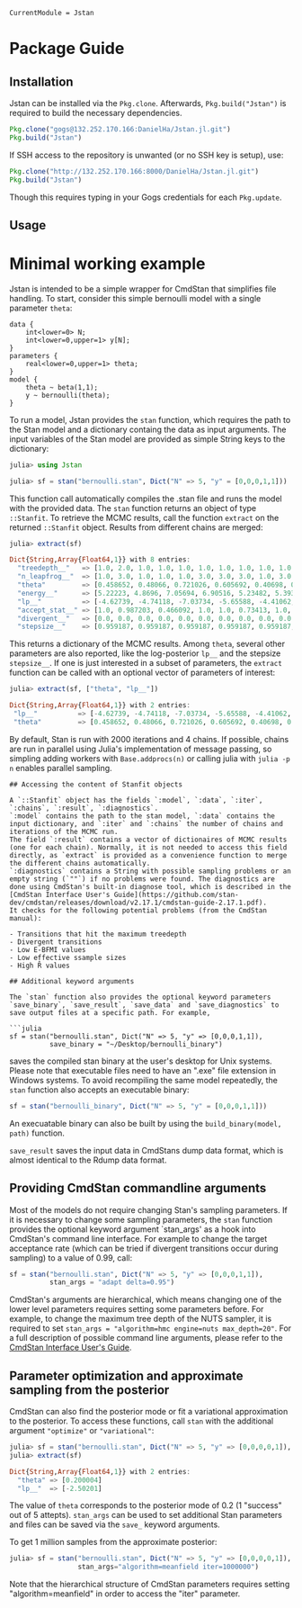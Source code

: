 ```@meta
CurrentModule = Jstan
```

# Package Guide

## Installation

Jstan can be installed via the `Pkg.clone`. Afterwards, `Pkg.build("Jstan")` is required to build the necessary dependencies.

```julia
Pkg.clone("gogs@132.252.170.166:DanielHa/Jstan.jl.git")
Pkg.build("Jstan")
```
If SSH access to the repository is unwanted (or no SSH key is setup), use:

```julia
Pkg.clone("http://132.252.170.166:8000/DanielHa/Jstan.jl.git")
Pkg.build("Jstan")
```

Though this requires typing in your Gogs credentials for each `Pkg.update`.

## Usage

# Minimal working example

Jstan is intended to be a simple wrapper for CmdStan that simplifies file handling.
To start, consider this simple bernoulli model with a single parameter `theta`:

```
data {
    int<lower=0> N;
    int<lower=0,upper=1> y[N];
}
parameters {
    real<lower=0,upper=1> theta;
}
model {
    theta ~ beta(1,1);
    y ~ bernoulli(theta);
}
```

To run a model, Jstan provides the `stan` function, which requires the path to the Stan model and a dictionary containg the data as input arguments. The input variables of the Stan model are provided as simple String keys to the dictionary:

```julia
julia> using Jstan

julia> sf = stan("bernoulli.stan", Dict("N" => 5, "y" = [0,0,0,1,1]))
```

This function call automatically compiles the .stan file and runs the model with the provided data. The `stan` function returns an object of type `::Stanfit`. To retrieve the MCMC results, call the function `extract` on the returned `::Stanfit` object. Results from different chains are merged:

```julia
julia> extract(sf)

Dict{String,Array{Float64,1}} with 8 entries:
  "treedepth__"   => [1.0, 2.0, 1.0, 1.0, 1.0, 1.0, 1.0, 1.0, 1.0, 1.0  …  1.0,…
  "n_leapfrog__"  => [1.0, 3.0, 1.0, 1.0, 1.0, 3.0, 3.0, 3.0, 1.0, 3.0  …  3.0,…
  "theta"         => [0.458652, 0.48066, 0.721026, 0.605692, 0.40698, 0.40698, …
  "energy__"      => [5.22223, 4.8696, 7.05694, 6.90516, 5.23482, 5.39365, 4.36…
  "lp__"          => [-4.62739, -4.74118, -7.03734, -5.65588, -4.41062, -4.4106…
  "accept_stat__" => [1.0, 0.987203, 0.466092, 1.0, 1.0, 0.73413, 1.0, 0.983674…
  "divergent__"   => [0.0, 0.0, 0.0, 0.0, 0.0, 0.0, 0.0, 0.0, 0.0, 0.0  …  0.0,…
  "stepsize__"    => [0.959187, 0.959187, 0.959187, 0.959187, 0.959187, 0.95918…
```
 
 This returns a dictionary of the MCMC results. Among `theta`, several other parameters are also reported, like the log-posterior `lp__` and the stepsize `stepsize__`. If one is just interested in a subset of parameters, the `extract` function can be called with an optional vector of parameters of interest:

 ```julia
 julia> extract(sf, ["theta", "lp__"])

 Dict{String,Array{Float64,1}} with 2 entries:
  "lp__"          => [-4.62739, -4.74118, -7.03734, -5.65588, -4.41062, -4.4106…
  "theta"         => [0.458652, 0.48066, 0.721026, 0.605692, 0.40698, 0.40698, …
 ```

By default, Stan is run with 2000 iterations and 4 chains. If possible, chains are run in parallel using Julia's implementation of message passing, so simpling adding workers with `Base.addprocs(n)` or calling julia with `julia -p n` enables parallel sampling.
```
## Accessing the content of Stanfit objects

A `::Stanfit` object has the fields `:model`, `:data`, `:iter`, `:chains`, `:result`, `:diagnostics`. 
`:model` contains the path to the stan model, `:data` contains the input dictionary, and `:iter` and `:chains` the number of chains and iterations of the MCMC run.
The field `:result` contains a vector of dictionaires of MCMC results (one for each chain). Normally, it is not needed to access this field directly, as `extract` is provided as a convenience function to merge the different chains automatically.
`:diagnostics` contains a String with possible sampling problems or an empty string (`""`) if no problems were found. The diagnostics are done using CmdStan's built-in diagnose tool, which is described in the [CmdStan Interface User's Guide](https://github.com/stan-dev/cmdstan/releases/download/v2.17.1/cmdstan-guide-2.17.1.pdf).
It checks for the following potential problems (from the CmdStan manual):

- Transitions that hit the maximum treedepth
- Divergent transitions
- Low E-BFMI values
- Low effective ssample sizes
- High R̂ values

## Additional keyword arguments

The `stan` function also provides the optional keyword parameters `save_binary`, `save_result`, `save_data` and `save_diagnostics` to save output files at a specific path. For example,

```julia
sf = stan("bernoulli.stan", Dict("N" => 5, "y" => [0,0,0,1,1]), 
          save_binary = "~/Desktop/bernoulli_binary")
```
saves the compiled stan binary at the user's desktop for Unix systems. Please note that executable files need to have an ".exe" file extension in Windows systems.
To avoid recompiling the same model repeatedly, the `stan` function also accepts an executable binary:

```julia
sf = stan("bernoulli_binary", Dict("N" => 5, "y" = [0,0,0,1,1]))
```

An execuatable binary can also be built by using the `build_binary(model, path)` function.

`save_result` saves the input data in CmdStans dump data format, which is almost identical to the Rdump data format.

## Providing CmdStan commandline arguments

Most of the models do not require changing Stan's sampling parameters. If it is necessary to change some sampling parameters, the `stan` function provides the optional keyword argument `stan_args' as a hook into CmdStan's command line interface. For example to change the target acceptance rate (which can be tried if divergent transitions occur during sampling) to a value of 0.99, call:

```julia
sf = stan("bernoulli.stan", Dict("N" => 5, "y" => [0,0,0,1,1]), 
          stan_args = "adapt delta=0.95")
```

CmdStan's arguments are hierarchical, which means changing one of the lower level parameters requires setting some parameters before. For example, to change the maximum tree depth of the NUTS sampler, it is required to set `stan_args = "algorithm=hmc engine=nuts max_depth=20"`. For a full description of possible command line arguments, please refer to the [CmdStan Interface User's Guide](https://github.com/stan-dev/cmdstan/releases/download/v2.17.1/cmdstan-guide-2.17.1.pdf).

## Parameter optimization and approximate sampling from the posterior

CmdStan can also find the posterior mode or fit a variational approximation to the posterior. To access these functions, call `stan` with the additional argument `"optimize"` or `"variational"`:

```julia
julia> sf = stan("bernoulli.stan", Dict("N" => 5, "y" => [0,0,0,0,1]), "optimize")
julia> extract(sf)

Dict{String,Array{Float64,1}} with 2 entries:
  "theta" => [0.200004]
  "lp__"  => [-2.50201]
```

The value of `theta` corresponds to the posterior mode of 0.2 (1 "success" out of 5 attepts).
`stan_args` can be used to set additional Stan parameters and files can be saved via the `save_` keyword arguments.

To get 1 million samples from the approximate posterior:

```julia
julia> sf = stan("bernoulli.stan", Dict("N" => 5, "y" => [0,0,0,0,1]), "variational",
                 stan_args="algorithm=meanfield iter=1000000")
```

Note that the hierarchical structure of CmdStan parameters requires setting "algorithm=meanfield" in order to access the "iter" parameter.